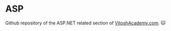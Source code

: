 # ASP
Github repository of the ASP.NET related section of [VitoshAcademy.com](VitoshAcademy.com).
:cat:
